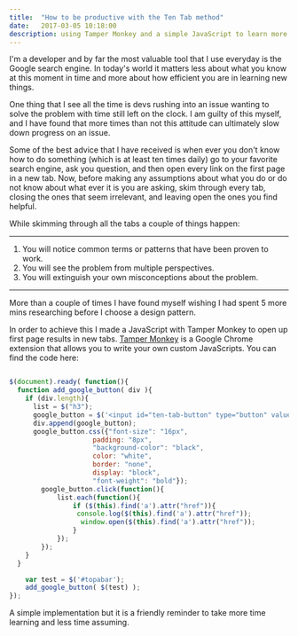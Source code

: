 ```yaml
---
title:  "How to be productive with the Ten Tab method"
date:   2017-03-05 10:18:00
description: using Tamper Monkey and a simple JavaScript to learn more efficiently
---
```

I'm a developer and by far the most valuable tool that I use everyday is the Google search engine. In today's world it matters less about what you know at this moment in time and more about how efficient you are in learning new things.

One thing that I see all the time is devs rushing into an issue wanting to solve the problem with time still left on the clock. I am guilty of this myself, and I have found that more times than not this attitude can ultimately slow down progress on an issue.

Some of the best advice that I have received is when ever you don't know how to do something (which is at least ten times daily) go to your favorite search engine, ask you question, and then open every link on the first page in a new tab. Now, before making any assumptions about what you do or do not know about what ever it is you are asking, skim through every tab, closing the ones that seem irrelevant, and leaving open the ones you find helpful.

While skimming through all the tabs a couple of things happen:

***

1. You will notice common terms or patterns that have been proven to work.
2. You will see the problem from multiple perspectives.
3. You will extinguish your own misconceptions about the problem.

***

More than a couple of times I have found myself wishing I had spent 5 more mins researching before I choose a design pattern.

In order to achieve this I made a JavaScript with Tamper Monkey to open up first page results in new tabs. [Tamper Monkey](https://tampermonkey.net/) is a Google Chrome extension that allows you to write your own custom JavaScripts. You can find the code here:


```javascript

$(document).ready( function(){
  function add_google_button( div ){
    if (div.length){
      list = $("h3");
      google_button = $('<input id="ten-tab-button" type="button" value="Ten Tab">');
      div.append(google_button);
      google_button.css({"font-size": "16px",
                     padding: "8px",
                     "background-color": "black",
                     color: "white",
                     border: "none",
                     display: "block",
                     "font-weight": "bold"});
        google_button.click(function(){
            list.each(function(){
                if ($(this).find('a').attr("href")){
                 console.log($(this).find('a').attr("href"));
                  window.open($(this).find('a').attr("href"));
                }
            });
        });
    }
  }

    var test = $('#topabar');
    add_google_button( $(test) );
});

```

A simple implementation but it is a friendly reminder to take more time learning and less time assuming.